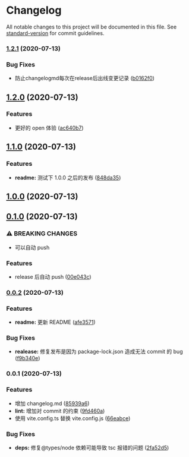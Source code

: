 # Changelog

All notable changes to this project will be documented in this file. See [standard-version](https://github.com/conventional-changelog/standard-version) for commit guidelines.

### [1.2.1](https://github.com/MyCupOfTeaOo/electron-vite-react-app/compare/v1.2.0...v1.2.1) (2020-07-13)


### Bug Fixes

* 防止changelogmd每次在release后出线变更记录 ([b0162f0](https://github.com/MyCupOfTeaOo/electron-vite-react-app/commit/b0162f0dc4d8c93dfc56e75ce329da91cd76901c))

## [1.2.0](https://github.com/MyCupOfTeaOo/electron-vite-react-app/compare/v1.1.0...v1.2.0) (2020-07-13)

### Features

- 更好的 open 体验 ([ac640b7](https://github.com/MyCupOfTeaOo/electron-vite-react-app/commit/ac640b7dd71d822bc98952a8aa1daad6d63886cb))

## [1.1.0](https://github.com/MyCupOfTeaOo/electron-vite-react-app/compare/v1.0.0...v1.1.0) (2020-07-13)

### Features

- **readme:** 测试下 1.0.0 之后的发布 ([848da35](https://github.com/MyCupOfTeaOo/electron-vite-react-app/commit/848da35c10b1bf47248b21df460170512824ed22))

## [1.0.0](https://github.com/MyCupOfTeaOo/electron-vite-react-app/compare/v0.1.0...v1.0.0) (2020-07-13)

## [0.1.0](https://github.com/MyCupOfTeaOo/electron-vite-react-app/compare/v0.0.2...v0.1.0) (2020-07-13)

### ⚠ BREAKING CHANGES

- 可以自动 push

### Features

- release 后自动 push ([00e043c](https://github.com/MyCupOfTeaOo/electron-vite-react-app/commit/00e043c4ada6f5ee5c5b2a7cbd7b9235a7f03cff))

### [0.0.2](https://github.com/MyCupOfTeaOo/electron-vite-react-app/compare/v0.0.1...v0.0.2) (2020-07-13)

### Features

- **readme:** 更新 README ([afe3571](https://github.com/MyCupOfTeaOo/electron-vite-react-app/commit/afe357136e626f50a57094d623a248eba1d9cc86))

### Bug Fixes

- **realease:** 修复发布是因为 package-lock.json 造成无法 commit 的 bug ([f9b340e](https://github.com/MyCupOfTeaOo/electron-vite-react-app/commit/f9b340e4b3e3baf3a6e7b9265c0e1d38ceede23a))

### 0.0.1 (2020-07-13)

### Features

- 增加 changelog.md ([85939a6](https://github.com/MyCupOfTeaOo/electron-vite-react-app/commit/85939a6b8a3c6a00055128ab6c93eda2d3e29516))
- **lint:** 增加对 commit 的约束 ([9fd460a](https://github.com/MyCupOfTeaOo/electron-vite-react-app/commit/9fd460a377ffc4ad901e18e42d1967fb253c47d8))
- 使用 vite.config.ts 替换 vite.config.js ([66eabce](https://github.com/MyCupOfTeaOo/electron-vite-react-app/commit/66eabce87252c6743b6d642f71eaf47c0adb6c3a))

### Bug Fixes

- **deps:** 修复@types/node 依赖可能导致 tsc 报错的问题 ([2fa52d5](https://github.com/MyCupOfTeaOo/electron-vite-react-app/commit/2fa52d5ccb1313e71bcf1bcebeaf9e7c1caaa15f))

